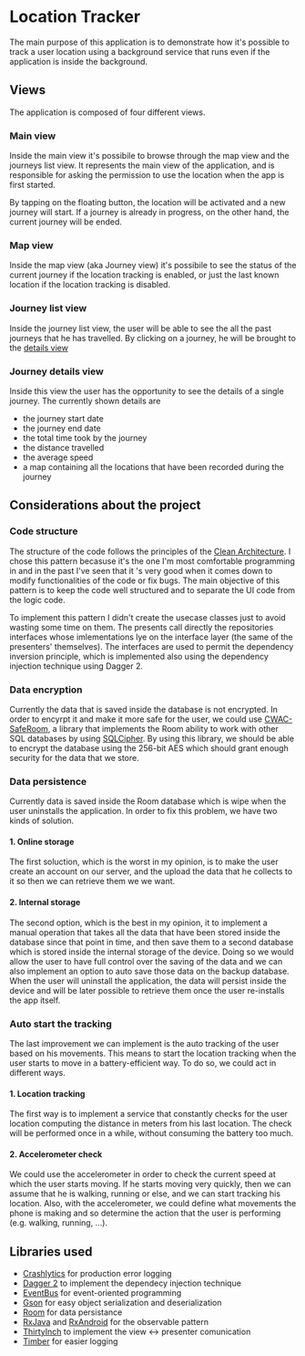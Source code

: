 # Location Tracker 
The main purpose of this application is to demonstrate how it's possible to track a user location
using a background service that runs even if the application is inside the background.

## Views
The application is composed of four different views.

### Main view
Inside the main view it's possibile to browse through the map view and the journeys list view.
It represents the main view of the application, and is responsible for asking the permission to use
the location when the app is first started.

By tapping on the floating button, the location will be activated and a new journey will start. If a
journey is already in progress, on the other hand, the current journey will be ended.

### Map view
Inside the map view (aka Journey view) it's possibile to see the status of the current journey if
the location tracking is enabled, or just the last known location if the location tracking is
disabled.

### Journey list view
Inside the journey list view, the user will be able to see the all the past journeys that he has
travelled. By clicking on a journey, he will be brought to the [details view](#journey-details-view)

### Journey details view
Inside this view the user has the opportunity to see the details of a single journey. The currently
shown details are
* the journey start date
* the journey end date
* the total time took by the journey
* the distance travelled
* the average speed
* a map containing all the locations that have been recorded during the journey


## Considerations about the project
### Code structure
The structure of the code follows the principles of the [Clean Architecture](https://8thlight.com/blog/uncle-bob/2012/08/13/the-clean-architecture.html).
I chose this pattern becasuse it's the one I'm most comfortable programming in and in the past I've
seen that it 's very good when it comes down to modify functionalities of the code or fix bugs.
The main objective of this pattern is to keep the code well structured and to separate the UI code
from the logic code.

To implement this pattern I didn't create the usecase classes just to avoid wasting some time on
them. The presents call directly the repositories interfaces whose imlementations lye on the
interface layer (the same of the presenters' themselves). The interfaces are used to permit the
dependency inversion principle, which is implemented also using the dependency injection technique
using Dagger 2.

### Data encryption
Currently the data that is saved inside the database is not encrypted. In order to encyrpt it and
make it more safe for the user, we could use [CWAC-SafeRoom](https://github.com/commonsguy/cwac-saferoom),
a library that implements the Room ability to work with other SQL databases by using [SQLCipher](https://www.zetetic.net/sqlcipher/sqlcipher-for-android/).
By using this library, we should be able to encrypt the database using the 256-bit AES which should
grant enough security for the data that we store.

### Data persistence
Currently data is saved inside the Room database which is wipe when the user uninstalls the
application. In order to fix this problem, we have two kinds of solution.

#### 1. Online storage
The first soluction, which is the worst in my opinion, is to make the user create an account on
our server, and the upload the data that he collects to it so then we can retrieve them we we
want.

#### 2. Internal storage
The second option, which is the best in my opinion, it to implement a manual operation that takes
all the data that have been stored inside the database since that point in time, and then save
them to a second database which is stored inside the internal storage of the device. Doing so we
would allow the user to have full control over the saving of the data and we can also implement
an option to auto save those data on the backup database.
When the user will uninstall the application, the data will persist inside the device and will be
later possible to retrieve them once the user re-installs the app itself.

### Auto start the tracking
The last improvement we can implement is the auto tracking of the user based on his movements. This
means to start the location tracking when the user starts to move in a battery-efficient way.
To do so, we could act in different ways.

#### 1. Location tracking
The first way is to implement a service that constantly checks for the user location computing the
distance in meters from his last location. The check will be performed once in a while, without
consuming the battery too much.

#### 2. Accelerometer check
We could use the accelerometer in order to check the current speed at which the user starts moving.
If he starts moving very quickly, then we can assume that he is walking, running or else, and we
can start tracking his location.
Also, with the accelerometer, we could define what movements the phone is making and so determine
the action that the user is performing (e.g. walking, running, ...).


## Libraries used
* [Crashlytics](https://docs.fabric.io/android/crashlytics/overview.html) for production error logging
* [Dagger 2](https://github.com/google/dagger) to implement the dependecy injection technique
* [EventBus](https://github.com/greenrobot/EventBus) for event-oriented programming
* [Gson](https://github.com/google/gson) for easy object serialization and deserialization
* [Room](https://developer.android.com/topic/libraries/architecture/room) for data persistance
* [RxJava](https://github.com/ReactiveX/RxJava) and [RxAndroid](https://github.com/ReactiveX/RxAndroid) for the observable pattern
* [ThirtyInch](https://github.com/grandcentrix/ThirtyInch) to implement the view ↔ presenter
  comunication
* [Timber](https://github.com/JakeWharton/timber) for easier logging
